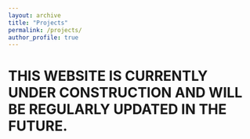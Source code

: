 ```yaml
---
layout: archive
title: "Projects"
permalink: /projects/
author_profile: true
---
```


# THIS WEBSITE IS CURRENTLY UNDER CONSTRUCTION AND WILL BE REGULARLY UPDATED IN THE FUTURE.
